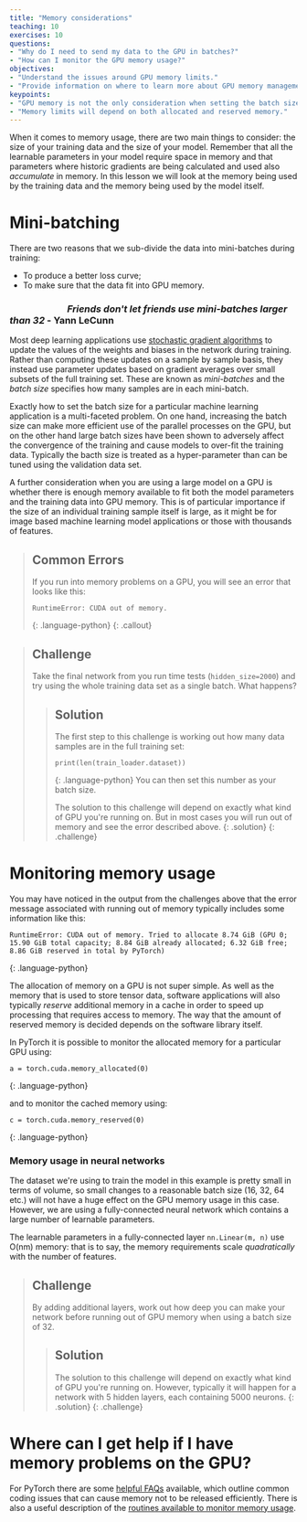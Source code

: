 ```yaml
---
title: "Memory considerations"
teaching: 10
exercises: 10
questions:
- "Why do I need to send my data to the GPU in batches?"
- "How can I monitor the GPU memory usage?"
objectives:
- "Understand the issues around GPU memory limits."
- "Provide information on where to learn more about GPU memory management."
keypoints:
- "GPU memory is not the only consideration when setting the batch size."
- "Memory limits will depend on both allocated and reserved memory."
---
```


When it comes to memory usage, there are two main things to consider: the size of your training data and the size of your model. Remember that all the learnable parameters in your model require space in memory and that parameters where historic gradients are being calculated and used also *accumulate* in memory. In this lesson we will look at the memory being used by the training data and the memory being used by the model itself.

# Mini-batching

There are two reasons that we sub-divide the data into mini-batches during training:

* To produce a better loss curve;
* To make sure that the data fit into GPU memory.

### &nbsp; &nbsp; &nbsp; &nbsp; &nbsp; &nbsp; &nbsp; &nbsp; &nbsp; &nbsp; &nbsp; &nbsp; &nbsp; *Friends don't let friends use mini-batches larger than 32* - Yann LeCunn

Most deep learning applications use [stochastic gradient algorithms](https://hsf-training.github.io/hsf-training-ml-webpage/02-mltechnical/index.html) to update the values of the weights and biases in the network during training. Rather than computing these updates on a sample by sample basis, they instead use parameter updates based on gradient averages over small subsets of the full training set. These are known as *mini-batches* and the *batch size* specifies how many samples are in each mini-batch. 

Exactly how to set the batch size for a particular machine learning application is a multi-faceted problem. On one hand, increasing the batch size can make more efficient use of the parallel processes on the GPU, but on the other hand large batch sizes have been shown to adversely affect the convergence of the training and cause models to over-fit the training data. Typically the bacth size is treated as a hyper-parameter than can be tuned using the validation data set.

A further consideration when you are using a large model on a GPU is whether there is enough memory available to fit both the model parameters and the training data into GPU memory. This is of particular importance if the size of an individual training sample itself is large, as it might be for image based machine learning model applications or those with thousands of features. 

> ## Common Errors
> If you run into memory problems on a GPU, you will see an error that looks like this:
>
> ~~~
> RuntimeError: CUDA out of memory.
> ~~~
> {: .language-python}
{: .callout}

> ## Challenge
> Take the final network from you run time tests (`hidden_size=2000`) and try using the whole training data set as a single batch. What happens?
> 
> > ## Solution
> > 
> > The first step to this challenge is working out how many data samples are in the full training set:
> > ~~~
> > print(len(train_loader.dataset))
> > ~~~
> > {: .language-python}
> > You can then set this number as your batch size.
> > 
> > The solution to this challenge will depend on exactly what kind of GPU you're running on. But in most cases you will run out of memory and see the error described above.
> {: .solution}
{: .challenge}


# Monitoring memory usage

You may have noticed in the output from the challenges above that the error message associated with running out of memory typically includes some information like this:

~~~
RuntimeError: CUDA out of memory. Tried to allocate 8.74 GiB (GPU 0; 15.90 GiB total capacity; 8.84 GiB already allocated; 6.32 GiB free; 8.86 GiB reserved in total by PyTorch)
~~~
{: .language-python}

The allocation of memory on a GPU is not super simple. As well as the memory that is used to store tensor data, software applications will also typically *reserve* additional memory in a cache in order to speed up processing that requires access to memory. The way that the amount of reserved memory is decided depends on the software library itself.  

In PyTorch it is possible to monitor the allocated memory for a particular GPU using:

~~~
a = torch.cuda.memory_allocated(0)
~~~
{: .language-python}

and to monitor the cached memory using:

~~~
c = torch.cuda.memory_reserved(0)
~~~
{: .language-python}

### Memory usage in neural networks

The dataset we're using to train the model in this example is pretty small in terms of volume, so small changes to a reasonable batch size (16, 32, 64 etc.) will not have a huge effect on the GPU memory usage in this case. However, we are using a fully-connected neural network which contains a large number of learnable parameters. 

The learnable parameters in a fully-connected layer `nn.Linear(m, n)` use O(nm) memory: that is to say, the memory requirements scale *quadratically* with the number of features.

> ## Challenge
> By adding additional layers, work out how deep you can make your network before running out of GPU memory when using a batch size of 32.
> 
> > ## Solution
> > 
> > The solution to this challenge will depend on exactly what kind of GPU you're running on. However, typically it will happen for a network with 5 hidden layers, each containing 5000 neurons.
> {: .solution}
{: .challenge}


# Where can I get help if I have memory problems on the GPU?

For PyTorch there are some [helpful FAQs](https://pytorch.org/docs/stable/notes/faq.html) available, which outline common coding issues that can cause memory not to be released efficiently. There is also a useful description of the [routines available to monitor memory usage](https://pytorch.org/docs/stable/notes/cuda.html#cuda-memory-management).

